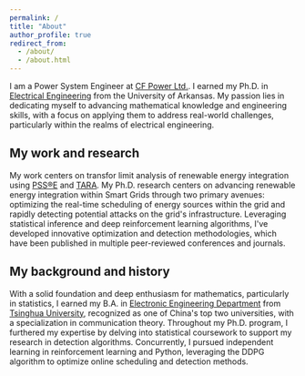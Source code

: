 ```yaml
---
permalink: /
title: "About"
author_profile: true
redirect_from: 
  - /about/
  - /about.html
---
```


I am a Power System Engineer at [CF Power Ltd.](https://www.cfpowerltd.com/). I earned my Ph.D. in [Electrical Engineering](https://electrical-engineering.uark.edu/index.php) from the University of Arkansas. My passion lies in dedicating myself to advancing mathematical knowledge and engineering skills, with a focus on applying them to address real-world challenges, particularly within the realms of electrical engineering.


## My work and research
My work centers on transfor limit analysis of renewable energy integration using [PSS®E](https://www.siemens.com/global/en/products/energy/grid-software/planning/pss-software/pss-e.html) and [TARA](https://www.power-gem.com/TARA.html).
My Ph.D. research centers on advancing renewable energy integration within Smart Grids through two primary avenues: optimizing the real-time scheduling of energy sources within the grid and rapidly detecting potential attacks on the grid's infrastructure. Leveraging statistical inference and deep reinforcement learning algorithms, I've developed innovative optimization and detection methodologies, which have been published in multiple peer-reviewed conferences and journals.

## My background and history
With a solid foundation and deep enthusiasm for mathematics, particularly in statistics, I earned my B.A. in [Electronic Engineering Department](https://www.ee.tsinghua.edu.cn/en/) from [Tsinghua University](https://www.tsinghua.edu.cn/en/), recognized as one of China's top two universities, with a specialization in communication theory. Throughout my Ph.D. program, I furthered my expertise by delving into statistical coursework to support my research in detection algorithms. Concurrently, I pursued independent learning in reinforcement learning and Python, leveraging the DDPG algorithm to optimize online scheduling and detection methods.
